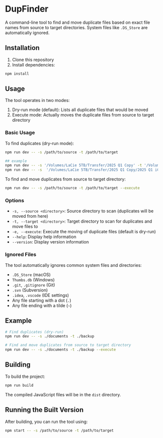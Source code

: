 # DupFinder

A command-line tool to find and move duplicate files based on exact file names from source to target directories. System files like `.DS_Store` are automatically ignored.

## Installation

1. Clone this repository
2. Install dependencies:
```bash
npm install
```

## Usage

The tool operates in two modes:
1. Dry-run mode (default): Lists all duplicate files that would be moved
2. Execute mode: Actually moves the duplicate files from source to target directory

### Basic Usage

To find duplicates (dry-run mode):

```bash
npm run dev -- -s /path/to/source -t /path/to/target

## example
npm run dev -- -s '/Volumes/LaCie 5TB/Transfer/2025 Q1 Copy' -t '/Volumes/LaCie 5TB/Transfer/20250312 TW iCloud'
npm run dev -- -s  '/Volumes/LaCie 5TB/Transfer/2025 Q1 Copy/2025 Q1 iCloud' -t '/Volumes/LaCie 5TB/Transfer/20250312 TW iCloud'
```

To find and move duplicates from source to target directory:

```bash
npm run dev -- -s /path/to/source -t /path/to/target --execute
```

### Options

- `-s, --source <directory>`: Source directory to scan (duplicates will be moved from here)
- `-t, --target <directory>`: Target directory to scan for duplicates and move files to
- `-e, --execute`: Execute the moving of duplicate files (default is dry-run)
- `--help`: Display help information
- `--version`: Display version information

### Ignored Files

The tool automatically ignores common system files and directories:
- `.DS_Store` (macOS)
- `Thumbs.db` (Windows)
- `.git`, `.gitignore` (Git)
- `.svn` (Subversion)
- `.idea`, `.vscode` (IDE settings)
- Any file starting with a dot (`.`)
- Any file ending with a tilde (`~`)

## Example

```bash
# Find duplicates (dry-run)
npm run dev -- -s ./documents -t ./backup

# Find and move duplicates from source to target directory
npm run dev -- -s ./documents -t ./backup --execute
```

## Building

To build the project:

```bash
npm run build
```

The compiled JavaScript files will be in the `dist` directory.

## Running the Built Version

After building, you can run the tool using:

```bash
npm start -- -s /path/to/source -t /path/to/target
``` 